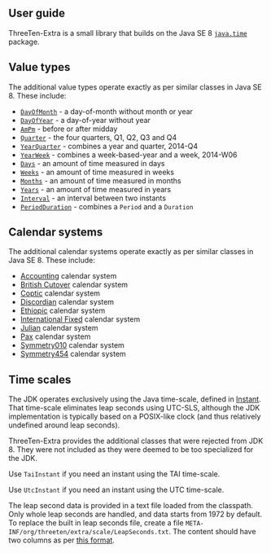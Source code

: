 ## User guide

ThreeTen-Extra is a small library that builds on the Java SE 8
[`java.time`](https://docs.oracle.com/javase/8/docs/api/java/time/package-summary.html) package.


## Value types

The additional value types operate exactly as per similar classes in Java SE 8.
These include:

* [`DayOfMonth`](apidocs/org/threeten/extra/DayOfMonth.html) - a day-of-month without month or year
* [`DayOfYear`](apidocs/org/threeten/extra/DayOfYear.html) - a day-of-year without year
* [`AmPm`](apidocs/org/threeten/extra/AmPm.html) - before or after midday
* [`Quarter`](apidocs/org/threeten/extra/Quarter.html) - the four quarters, Q1, Q2, Q3 and Q4
* [`YearQuarter`](apidocs/org/threeten/extra/YearQuarter.html) - combines a year and quarter, 2014-Q4
* [`YearWeek`](apidocs/org/threeten/extra/YearWeek.html) - combines a week-based-year and a week, 2014-W06
* [`Days`](apidocs/org/threeten/extra/Days.html) - an amount of time measured in days
* [`Weeks`](apidocs/org/threeten/extra/Weeks.html) - an amount of time measured in weeks
* [`Months`](apidocs/org/threeten/extra/Months.html) - an amount of time measured in months
* [`Years`](apidocs/org/threeten/extra/Years.html) - an amount of time measured in years
* [`Interval`](apidocs/org/threeten/extra/Interval.html) - an interval between two instants
* [`PeriodDuration`](apidocs/org/threeten/extra/PeriodDuration.html) - combines a `Period` and a `Duration`


## Calendar systems

The additional calendar systems operate exactly as per similar classes in Java SE 8.
These include:

* [Accounting](apidocs/org/threeten/extra/chrono/AccountingChronology.html) calendar system
* [British Cutover](apidocs/org/threeten/extra/chrono/BritishCutoverChronology.html) calendar system
* [Coptic](apidocs/org/threeten/extra/chrono/CopticChronology.html) calendar system
* [Discordian](apidocs/org/threeten/extra/chrono/DiscordianChronology.html) calendar system
* [Ethiopic](apidocs/org/threeten/extra/chrono/EthiopicChronology.html) calendar system
* [International Fixed](apidocs/org/threeten/extra/chrono/InternationalFixedChronology.html) calendar system
* [Julian](apidocs/org/threeten/extra/chrono/JulianChronology.html) calendar system
* [Pax](apidocs/org/threeten/extra/chrono/PaxChronology.html) calendar system
* [Symmetry010](apidocs/org/threeten/extra/chrono/Symmetry010Chronology.html) calendar system
* [Symmetry454](apidocs/org/threeten/extra/chrono/Symmetry454Chronology.html) calendar system


## Time scales

The JDK operates exclusively using the Java time-scale, defined in
[Instant](https://docs.oracle.com/javase/8/docs/api/java/time/Instant.html).
That time-scale eliminates leap seconds using UTC-SLS, although the JDK implementation
is typically based on a POSIX-like clock (and thus relatively undefined around leap seconds).

ThreeTen-Extra provides the additional classes that were rejected from JDK 8.
They were not included as they were deemed to be too specialized for the JDK.

Use `TaiInstant` if you need an instant using the TAI time-scale.

Use `UtcInstant` if you need an instant using the UTC time-scale.

The leap second data is provided in a text file loaded from the classpath.
Only whole leap seconds are handled, and data starts from 1972 by default.
To replace the built in leap seconds file, create a file `META-INF/org/threeten/extra/scale/LeapSeconds.txt`.
The content should have two columns as per [this format](https://github.com/ThreeTen/threeten-extra/blob/0cf61e35fc165062eb70a66b026c54c261dce46d/src/main/resources/org/threeten/extra/scale/LeapSeconds.txt).
